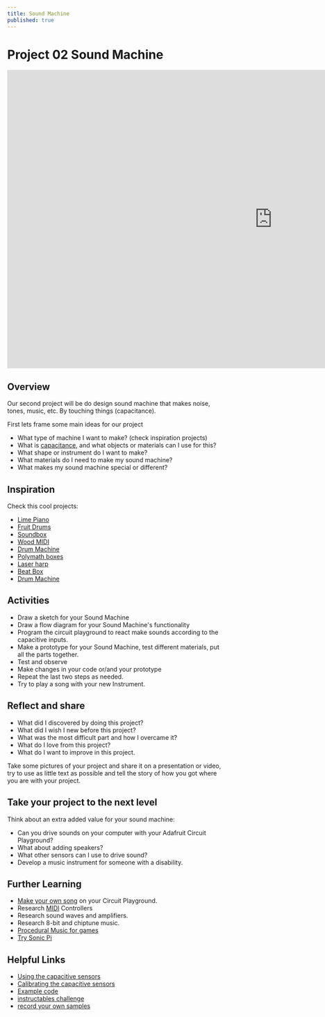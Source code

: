 ```yaml
---
title: Sound Machine
published: true
---
```


# Project 02 Sound Machine

<iframe width="1220" height="686" src="https://www.youtube.com/embed/zLD_77xkrW4" frameborder="0" allow="accelerometer; autoplay; clipboard-write; encrypted-media; gyroscope; picture-in-picture" allowfullscreen></iframe>

## Overview
Our second project will be do design sound machine that makes noise, tones, music, etc. By touching things (capacitance).

First lets frame some main ideas for our project

- What type of machine I want to make? (check inspiration projects)
- What is [capacitance](https://www.khanacademy.org/science/physics/circuits-topic/circuits-with-capacitors/v/capacitors-and-capacitance), and what objects or materials can I use for this?
- What shape or instrument do I want to make?
- What materials do I need to make my sound machine?
- What makes my sound machine special or different?

## Inspiration

Check this cool projects:

- [Lime Piano](https://learn.adafruit.com/circuit-playground-express-piano-in-the-key-of-lime)
- [Fruit Drums](https://learn.adafruit.com/circuit-playground-fruit-drums )  
- [Soundbox](https://learn.adafruit.com/circuitpython-sound-box)
- [Wood MIDI](https://learn.adafruit.com/metal-inlay-capacitive-touch-buttons)
- [Drum Machine](https://learn.adafruit.com/capacitive-touch-drum-machine)
- [Polymath boxes](https://blog.arduino.cc/2016/08/04/experimental-sound-generating-boxes-for-makers-by-makers/)
- [Laser harp](https://www.youtube.com/watch?v=_1oTBekbUT4&feature=youtu.be)
- [Beat Box](https://learn.adafruit.com/circuitpython-fruitbox-sequencer-musically-delicious-step-pattern-generator)
- [Drum Machine](https://learn.adafruit.com/adafruit-circuit-playground-express/playground-drum-machine)

## Activities

- Draw a sketch for your Sound Machine
- Draw a flow diagram for your Sound Machine's functionality
- Program the circuit playground to react make sounds according to the capacitive inputs.
- Make a prototype for your Sound Machine, test different materials, put all the parts together.
- Test and observe
- Make changes in your code or/and your prototype
- Repeat the last two steps as needed.
- Try to play a song with your new Instrument.

## Reflect and share

 - What did I discovered by doing this project?
 - What did I wish I new before this project?
 - What was the most difficult part and how I overcame it?
 - What do I love from this project?
 - What do I want to improve in this project.

 Take some pictures of your project and share it on a presentation or video, try to use as little text as possible and tell the story of how you got where you are with your project.

## Take your project to the next level

Think about an extra added value for your sound machine:
  - Can you drive sounds on your computer with your Adafruit Circuit Playground?
  - What about adding speakers?
  - What other sensors can I use to drive sound?
  - Develop a music instrument for someone with a disability.

## Further Learning

- [Make your own song](https://learn.adafruit.com/make-it-sound/overview) on your Circuit Playground.
- Research [MIDI](https://learn.adafruit.com/collins-lab-midi) Controllers
- Research sound waves and amplifiers.
- Research 8-bit and chiptune music.
- [Procedural Music for games](http://www.procjam.com/tutorials/en/music/)
- [Try Sonic Pi](https://sonic-pi.net/)

## Helpful Links
 - [Using the capacitive sensors](https://learn.adafruit.com/make-it-sense/makecode-6)
 - [Calibrating the capacitive sensors](https://makecode.adafruit.com/learnsystem/pins-tutorial/touch-input/calibrate-sensitivity)
 - [Example code](https://makecode.com/_KKgXH97a5UYg)
 - [instructables challenge](https://www.instructables.com/contest/audio2020/)
 - [record your own samples](https://www.youtube.com/watch?v=vs92BVVL6V4)
